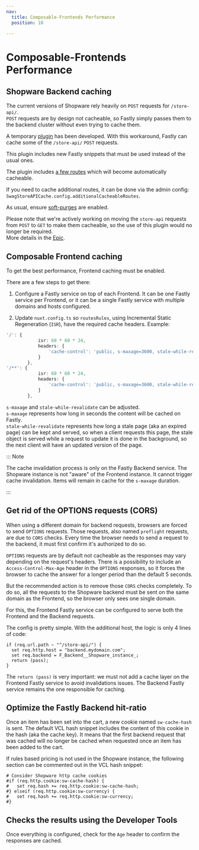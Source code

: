 ```yaml
---
nav:
  title: Composable-Frontends Performance
  position: 10

---
```


# Composable-Frontends Performance

## Shopware Backend caching

The current versions of Shopware rely heavily on `POST` requests for `/store-api/`.  
`POST` requests are by design not cacheable, so Fastly simply passes them to the backend cluster without even trying to cache them.

A temporary [plugin](https://github.com/shopwareLabs/SwagStoreApiCache) has been developed.  With this workaround, Fastly can cache some of the `/store-api/` `POST` requests.

This plugin includes new Fastly snippets that must be used instead of the usual ones.

The plugin includes [a few routes](https://github.com/shopwareLabs/SwagStoreApiCache/blob/trunk/src/Listener/StoreAPIResponseListener.php#L57) which will become automatically cacheable.

If you need to cache additional routes, it can be done via the admin config: `SwagStoreAPICache.config.additionalCacheableRoutes`.

As usual, ensure [soft-purges](https://developer.shopware.com/docs/guides/hosting/infrastructure/reverse-http-cache.html#fastly-soft-purge) are enabled.

Please note that we're actively working on moving the `store-api` requests from `POST` to `GET` to make them cacheable, so the use of this plugin would no longer be required.  
More details in the [Epic](https://github.com/shopware/shopware/issues/7783).

## Composable Frontend caching

To get the best performance, Frontend caching must be enabled.

There are a few steps to get there:

1. Configure a Fastly service on top of each Frontend. It can be one Fastly service per Frontend, or it can be a single Fastly service with multiple domains and hosts configured.

2. Update `nuxt.config.ts` so `routesRules`, using Incremental Static Regeneration (`ISR`), have the required cache headers.
Example:

```ts
'/': {
      		isr: 60 * 60 * 24,
      		headers: {
        		'cache-control': 'public, s-maxage=3600, stale-while-revalidate=1800'
      		}
    	},
'/**': {
      		isr: 60 * 60 * 24,
      		headers: {
        		'cache-control': 'public, s-maxage=3600, stale-while-revalidate=1800'
      		}
    	},
```

`s-maxage` and `stale-while-revalidate` can be adjusted.  
`s-maxage` represents how long in seconds the content will be cached on Fastly.  
`stale-while-revalidate` represents how long a stale page (aka an expired page) can be kept and served, so when a client requests this page, the stale object is served while a request to update it is done in the background, so the next client will have an updated version of the page.

::: Note

The cache invalidation process is only on the Fastly Backend service.
The Shopware instance is not "aware" of the Frontend instance. It cannot trigger cache invalidation. Items will remain in cache for the `s-maxage` duration.

:::

## Get rid of the OPTIONS requests (CORS)

When using a different domain for backend requests, browsers are forced to send `OPTIONS` requests. Those requests, also named `preflight` requests, are due to `CORS` checks. Every time the browser needs to send a request to the backend, it must first confirm it's authorized to do so.

`OPTIONS` requests are by default not cacheable as the responses may vary depending on the request's headers.
There is a possibility to include an `Access-Control-Max-Age` header in the `OPTIONS` responses, so it forces the browser to cache the answer for a longer period than the default 5 seconds.

But the recommended action is to remove those `CORS` checks completely.
To do so, all the requests to the Shopware backend must be sent on the same domain as the Frontend, so the browser only sees one single domain.

For this, the Frontend Fastly service can be configured to serve both the Frontend and the Backend requests.

The config is pretty simple. With the additional host, the logic is only 4 lines of code:

```vcl
if (req.url.path ~ "^/store-api/") { 
  set req.http.host = "backend.mydomain.com"; 
  set req.backend = F_Backend__Shopware_instance_; 
  return (pass);
}
```

The `return (pass)` is very important: we must not add a cache layer on the Frontend Fastly service to avoid invalidations issues. The Backend Fastly service remains the one responsible for caching.

## Optimize the Fastly Backend hit-ratio

Once an item has been set into the cart, a new cookie named `sw-cache-hash` is sent.
The default VCL hash snippet includes the content of this cookie in the hash (aka the cache key).
It means that the first backend request that was cached will no longer be cached when requested once an item has been added to the cart.

If rules based pricing is not used in the Shopware instance, the following section can be commented out in the VCL hash snippet:

```vcl
# Consider Shopware http cache cookies
#if (req.http.cookie:sw-cache-hash) {
#	set req.hash += req.http.cookie:sw-cache-hash;
#} elseif (req.http.cookie:sw-currency) {
#	set req.hash += req.http.cookie:sw-currency;
#}
```

## Checks the results using the Developer Tools

Once everything is configured, check for the `Age` header to confirm the responses are cached.
